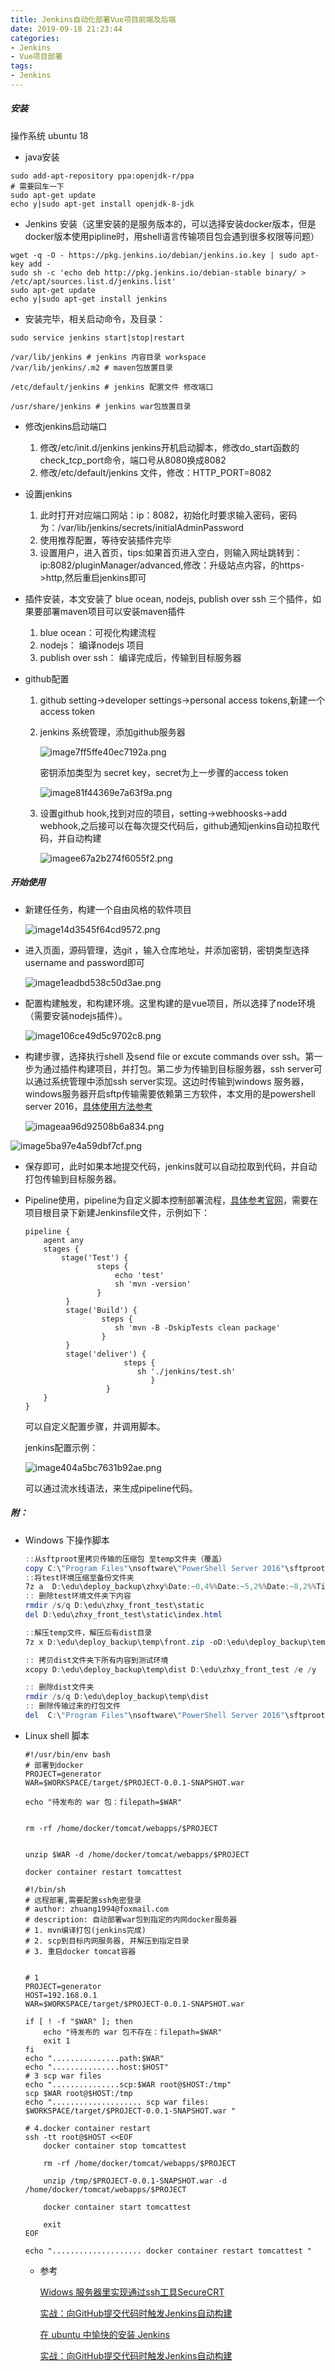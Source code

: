 ```yaml
---
title: Jenkins自动化部署Vue项目前端及后端
date: 2019-09-18 21:23:44
categories:
- Jenkins
- Vue项目部署
tags:
- Jenkins
---
```

##### 安装 

操作系统 ubuntu 18

- java安装

```shell
sudo add-apt-repository ppa:openjdk-r/ppa
# 需要回车一下
sudo apt-get update
echo y|sudo apt-get install openjdk-8-jdk

```
<!--more-->
- Jenkins 安装（这里安装的是服务版本的，可以选择安装docker版本，但是docker版本使用pipline时，用shell语言传输项目包会遇到很多权限等问题）

```shell
wget -q -O - https://pkg.jenkins.io/debian/jenkins.io.key | sudo apt-key add -
sudo sh -c 'echo deb http://pkg.jenkins.io/debian-stable binary/ > /etc/apt/sources.list.d/jenkins.list'
sudo apt-get update
echo y|sudo apt-get install jenkins
```

- 安装完毕，相关启动命令，及目录：

```shell
sudo service jenkins start|stop|restart

/var/lib/jenkins # jenkins 内容目录 workspace
/var/lib/jenkins/.m2 # maven包放置目录

/etc/default/jenkins # jenkins 配置文件 修改端口

/usr/share/jenkins # jenkins war包放置目录
```

- 修改jenkins启动端口
  1. 修改/etc/init.d/jenkins jenkins开机启动脚本，修改do_start函数的check_tcp_port命令，端口号从8080换成8082
  2. 修改/etc/default/jenkins 文件，修改：HTTP_PORT=8082

- 设置jenkins
  1. 此时打开对应端口网站：ip：8082，初始化时要求输入密码，密码为：/var/lib/jenkins/secrets/initialAdminPassword
  2. 使用推荐配置，等待安装插件完毕
  3. 设置用户，进入首页，tips:如果首页进入空白，则输入网址跳转到：ip:8082/pluginManager/advanced,修改：升级站点内容，的https->http,然后重启jenkins即可

- 插件安装，本文安装了 blue ocean, nodejs, publish over ssh 三个插件，如果要部署maven项目可以安装maven插件
  1. blue ocean：可视化构建流程
  2. nodejs： 编译nodejs 项目
  3. publish over ssh： 编译完成后，传输到目标服务器

- github配置

  1. github setting->developer settings->personal access tokens,新建一个access token

  2. jenkins 系统管理，添加github服务器

     ![image7ff5ffe40ec7192a.png](http://blog.zhuangzexin.top:8082/images/2019/09/18/image7ff5ffe40ec7192a.png)

     密钥添加类型为 secret key，secret为上一步骤的access token

     ![image81f44369e7a63f9a.png](http://blog.zhuangzexin.top:8082/images/2019/09/18/image81f44369e7a63f9a.png)

  3. 设置github hook,找到对应的项目，setting->webhoosks->add webhook,之后接可以在每次提交代码后，github通知jenkins自动拉取代码，并自动构建

     ![imagee67a2b274f6055f2.png](http://blog.zhuangzexin.top:8082/images/2019/09/18/imagee67a2b274f6055f2.png)

##### 开始使用

- 新建任任务，构建一个自由风格的软件项目

  ![image14d3545f64cd9572.png](http://blog.zhuangzexin.top:8082/images/2019/09/18/image14d3545f64cd9572.png)

  

- 进入页面，源码管理，选git ，输入仓库地址，并添加密钥，密钥类型选择username and password即可

  ![image1eadbd538c50d3ae.png](http://blog.zhuangzexin.top:8082/images/2019/09/18/image1eadbd538c50d3ae.png)

- 配置构建触发，和构建环境。这里构建的是vue项目，所以选择了node环境（需要安装nodejs插件）。

  ![image106ce49d5c9702c8.png](http://blog.zhuangzexin.top:8082/images/2019/09/18/image106ce49d5c9702c8.png)

- 构建步骤，选择执行shell 及send file or excute commands over ssh。第一步为通过插件构建项目，并打包。第二步为传输到目标服务器，ssh server可以通过系统管理中添加ssh server实现。这边时传输到windows 服务器，windows服务器开启sftp传输需要依赖第三方软件，本文用的是powershell server 2016，[具体使用方法参考](https://blog.csdn.net/achenyuan/article/details/81181347)

  ![imageaa96d92508b6a834.png](http://blog.zhuangzexin.top:8082/images/2019/09/18/imageaa96d92508b6a834.png)

![image5ba97e4a59dbf7cf.png](http://blog.zhuangzexin.top:8082/images/2019/09/18/image5ba97e4a59dbf7cf.png)

- 保存即可，此时如果本地提交代码，jenkins就可以自动拉取到代码，并自动打包传输到目标服务器。

- Pipeline使用，pipeline为自定义脚本控制部署流程，[具体参考官网](https://jenkins.io/zh/doc/)，需要在项目根目录下新建Jenkinsfile文件，示例如下：

  ```shell
  pipeline {
      agent any
      stages {
          stage('Test') {
                  steps {
                      echo 'test'
                      sh 'mvn -version'
                  }
           }
           stage('Build') {
                   steps {
                      sh 'mvn -B -DskipTests clean package'
                   }
           }
           stage('deliver') {
                        steps {
                           sh './jenkins/test.sh'
                              }
                    }
      }
  }
  ```

  可以自定义配置步骤，并调用脚本。

  jenkins配置示例：

  ![image404a5bc7631b92ae.png](http://blog.zhuangzexin.top:8082/images/2019/09/18/image404a5bc7631b92ae.png)

  可以通过流水线语法，来生成pipeline代码。

##### 附：

- Windows 下操作脚本

  ```powershell
  ::从sftproot里拷贝传输的压缩包 至temp文件夹（覆盖）
  copy C:\"Program Files"\nsoftware\"PowerShell Server 2016"\sftproot\front.zip D:\edu\deploy_backup\temp /y
  ::将test环境压缩至备份文件夹
  7z a  D:\edu\deploy_backup\zhxy%Date:~0,4%%Date:~5,2%%Date:~8,2%%Time:~0,2%%Time:~3,2%%Time:~6,2%.zip D:\edu\zhxy_front_test\**
  :: 删除test环境文件夹下内容
  rmdir /s/q D:\edu\zhxy_front_test\static
  del D:\edu\zhxy_front_test\static\index.html
  
  ::解压temp文件，解压后有dist目录
  7z x D:\edu\deploy_backup\temp\front.zip -oD:\edu\deploy_backup\temp
  
  :: 拷贝dist文件夹下所有内容到测试环境
  xcopy D:\edu\deploy_backup\temp\dist D:\edu\zhxy_front_test /e /y
  
  :: 删除dist文件夹
  rmdir /s/q D:\edu\deploy_backup\temp\dist
  :: 删除传输过来的打包文件
  del  C:\"Program Files"\nsoftware\"PowerShell Server 2016"\sftproot\front.zip
  ```

  

- Linux shell 脚本

  ```shell
  #!/usr/bin/env bash
  # 部署到docker
  PROJECT=generator
  WAR=$WORKSPACE/target/$PROJECT-0.0.1-SNAPSHOT.war
  
  echo "待发布的 war 包：filepath=$WAR"
  
  
  rm -rf /home/docker/tomcat/webapps/$PROJECT
  
  
  unzip $WAR -d /home/docker/tomcat/webapps/$PROJECT
  
  docker container restart tomcattest
  ```

  ```shell
  #!/bin/sh
  # 远程部署,需要配置ssh免密登录
  # author: zhuang1994@foxmail.com
  # description: 自动部署war包到指定的内网docker服务器
  # 1. mvn编译打包(jenkins完成)
  # 2. scp到目标内网服务器, 并解压到指定目录
  # 3. 重启docker tomcat容器
  
  
  # 1
  PROJECT=generator
  HOST=192.168.0.1
  WAR=$WORKSPACE/target/$PROJECT-0.0.1-SNAPSHOT.war
  
  if [ ! -f "$WAR" ]; then
      echo "待发布的 war 包不存在：filepath=$WAR"
      exit 1
  fi
  echo "...............path:$WAR"
  echo "...............host:$HOST"
  # 3 scp war files
  echo "...............scp:$WAR root@$HOST:/tmp"
  scp $WAR root@$HOST:/tmp
  echo ".................... scp war files: $WORKSPACE/target/$PROJECT-0.0.1-SNAPSHOT.war "
  
  # 4.docker container restart
  ssh -tt root@$HOST <<EOF
      docker container stop tomcattest
  
      rm -rf /home/docker/tomcat/webapps/$PROJECT
  
      unzip /tmp/$PROJECT-0.0.1-SNAPSHOT.war -d /home/docker/tomcat/webapps/$PROJECT
  
      docker container start tomcattest
  
      exit
  EOF
  
  echo ".................... docker container restart tomcattest "
  ```

  - 参考

    [Widows 服务器里实现通过ssh工具SecureCRT](https://blog.csdn.net/achenyuan/article/details/81166526)

    [实战：向GitHub提交代码时触发Jenkins自动构建](http://www.uml.org.cn/pzgl/201808281.asp)

    [在 ubuntu 中愉快的安装 Jenkins](https://juejin.im/post/5b6329c2e51d4519044ab85f)

    [实战：向GitHub提交代码时触发Jenkins自动构建](https://blog.csdn.net/boling_cavalry/article/details/78943061)

